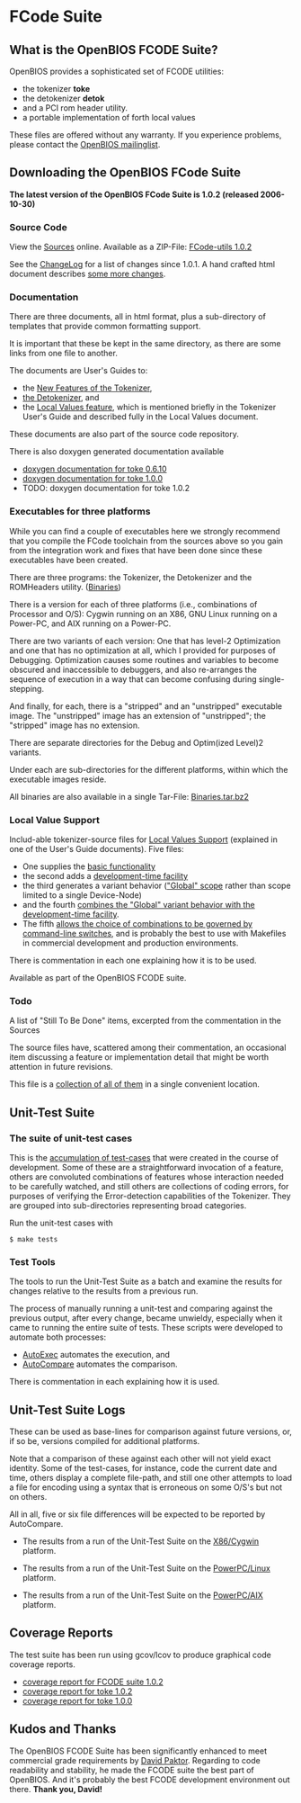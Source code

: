 # FCode Suite

## What is the OpenBIOS FCODE Suite?

OpenBIOS provides a sophisticated set of FCODE utilities:

- the tokenizer **toke**
- the detokenizer **detok**
- and a PCI rom header utility.
- a portable implementation of forth local values

These files are offered without any warranty. If you experience
problems, please contact the [OpenBIOS mailinglist](Mailinglist).

## Downloading the OpenBIOS FCode Suite

**The latest version of the OpenBIOS FCode Suite is 1.0.2 (released
2006-10-30)**

### Source Code

View the [Sources](https://github.com/openbios/fcode-utils) online.
Available as a ZIP-File: [FCode-utils
1.0.2](https://github.com/openbios/fcode-utils/archive/v1.0.2.zip)

See the
[ChangeLog](https://raw.githubusercontent.com/openbios/fcode-utils/v1.0.2/ChangeLog)
for a list of changes since 1.0.1. A hand crafted html document
describes [some more
changes](http://www.openbios.org/data/visiblediffs/V01_versus_V2x/).

### Documentation

There are three documents, all in html format, plus a sub-directory of
templates that provide common formatting support.

It is important that these be kept in the same directory, as there are
some links from one file to another.

The documents are User's Guides to:

- the [New Features of the
  Tokenizer](http://www.openbios.org/data/fcodesuite/Documents/toke.html),
- [the
  Detokenizer](http://www.openbios.org/data/fcodesuite/Documents/detok.html),
  and
- the [Local Values
  feature](http://www.openbios.org/data/fcodesuite/Documents/localvalues.html),
  which is mentioned briefly in the Tokenizer User's Guide and described
  fully in the Local Values document.

These documents are also part of the source code repository.

There is also doxygen generated documentation available

- [doxygen documentation for toke
  0.6.10](http://openbios.org/data/toke/toke-0.6.10)
- [doxygen documentation for toke
  1.0.0](http://openbios.org/data/toke/toke-1.0)
- TODO: doxygen documentation for toke 1.0.2

### Executables for three platforms

While you can find a couple of executables here we strongly recommend
that you compile the FCode toolchain from the sources above so you gain
from the integration work and fixes that have been done since these
executables have been created.

There are three programs: the Tokenizer, the Detokenizer and the
ROMHeaders utility.
([Binaries](http://www.openbios.org/data/fcodesuite/Binaries))

There is a version for each of three platforms (i.e., combinations of
Processor and O/S): Cygwin running on an X86, GNU Linux running on a
Power-PC, and AIX running on a Power-PC.

There are two variants of each version: One that has level-2
Optimization and one that has no optimization at all, which I provided
for purposes of Debugging. Optimization causes some routines and
variables to become obscured and inaccessible to debuggers, and also
re-arranges the sequence of execution in a way that can become confusing
during single-stepping.

And finally, for each, there is a "stripped" and an "unstripped"
executable image. The "unstripped" image has an extension of
"unstripped"; the "stripped" image has no extension.

There are separate directories for the Debug and Optim(ized Level)2
variants.

Under each are sub-directories for the different platforms, within which
the executable images reside.

All binaries are also available in a single Tar-File:
[Binaries.tar.bz2](http://www.openbios.org/data/fcodesuite/Binaries.tar.bz2)

### Local Value Support

Includ-able tokenizer-source files for [Local Values
Support](https://github.com/openbios/fcode-utils/tree/master/localvalues)
(explained in one of the User's Guide documents). Five files:

- One supplies the [basic
  functionality](https://github.com/openbios/fcode-utils/tree/master/localvalues/LocalValuesSupport.fth)
- the second adds a [development-time
  facility](https://github.com/openbios/fcode-utils/tree/master/localvalues/LocalValuesDevelSupport.fth)
- the third generates a variant behavior (["Global"
  scope](https://github.com/openbios/fcode-utils/tree/master/localvalues/GlobalLocalValues.fth)
  rather than scope limited to a single Device-Node)
- and the fourth [combines the "Global" variant behavior with the
  development-time
  facility](https://github.com/openbios/fcode-utils/tree/master/localvalues/GlobalLocalValuesDevel.fth).
- The fifth [allows the choice of combinations to be governed by
  command-line
  switches](https://github.com/openbios/fcode-utils/tree/master/localvalues/TotalLocalValuesSupport.fth),
  and is probably the best to use with Makefiles in commercial
  development and production environments.

There is commentation in each one explaining how it is to be used.

Available as part of the OpenBIOS FCODE suite.

### Todo

A list of "Still To Be Done" items, excerpted from the commentation in
the Sources

The source files have, scattered among their commentation, an occasional
item discussing a feature or implementation detail that might be worth
attention in future revisions.

This file is a [collection of all of
them](https://github.com/openbios/fcode-utils/tree/master/TODO) in a
single convenient location.

## Unit-Test Suite

### The suite of unit-test cases

This is the [accumulation of
test-cases](https://github.com/openbios/fcode-utils/tree/master/testsuite)
that were created in the course of development. Some of these are a
straightforward invocation of a feature, others are convoluted
combinations of features whose interaction needed to be carefully
watched, and still others are collections of coding errors, for purposes
of verifying the Error-detection capabilities of the Tokenizer. They are
grouped into sub-directories representing broad categories.

Run the unit-test cases with

    $ make tests

### Test Tools

The tools to run the Unit-Test Suite as a batch and examine the results
for changes relative to the results from a previous run.

The process of manually running a unit-test and comparing against the
previous output, after every change, became unwieldy, especially when it
came to running the entire suite of tests. These scripts were developed
to automate both processes:

- [AutoExec](https://github.com/openbios/fcode-utils/tree/master/testsuite/AutoExec)
  automates the execution, and
- [AutoCompare](https://github.com/openbios/fcode-utils/tree/master/testsuite/AutoCompare)
  automates the comparison.

There is commentation in each explaining how it is used.

## Unit-Test Suite Logs

These can be used as base-lines for comparison against future versions,
or, if so be, versions compiled for additional platforms.

Note that a comparison of these against each other will not yield exact
identity. Some of the test-cases, for instance, code the current date
and time, others display a complete file-path, and still one other
attempts to load a file for encoding using a syntax that is erroneous on
some O/S's but not on others.

All in all, five or six file differences will be expected to be reported
by AutoCompare.

- The results from a run of the Unit-Test Suite on the
  [X86/Cygwin](https://github.com/openbios/fcode-utils/tree/master/testlogs/testlogs-x86-cygwin)
  platform.

<!-- -->

- The results from a run of the Unit-Test Suite on the
  [PowerPC/Linux](https://github.com/openbios/fcode-utils/tree/master/testlogs/testlogs-ppc-linux)
  platform.

<!-- -->

- The results from a run of the Unit-Test Suite on the
  [PowerPC/AIX](https://github.com/openbios/fcode-utils/tree/master/testlogs/testlogs-ppc-aix)
  platform.

## Coverage Reports

The test suite has been run using gcov/lcov to produce graphical code
coverage reports.

- [coverage report for FCODE suite
  1.0.2](http://www.openbios.org/data/coverage-fcode-suite-1.0.2/)
- [coverage report for toke
  1.0.2](http://www.openbios.org/data/coverage-toke-1.0.2/)
- [coverage report for toke
  1.0.0](http://openbios.org/data/toke/coverage/)

## Kudos and Thanks

The OpenBIOS FCODE Suite has been significantly enhanced to meet
commercial grade requirements by [David
Paktor](mailto:David@paktor.biz). Regarding to code readability and
stability, he made the FCODE suite the best part of OpenBIOS. And it's
probably the best FCODE development environment out there. **Thank you,
David!**
